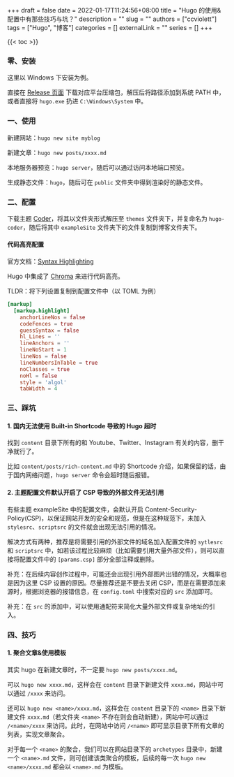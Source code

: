 +++ 
draft = false
date = 2022-01-17T11:24:56+08:00
title = "Hugo 的使用&配置中有那些技巧与坑？"
description = ""
slug = ""
authors = ["ccviolett"]
tags = ["Hugo", "博客"]
categories = []
externalLink = ""
series = []
+++

{{< toc >}}

### 零、安装

这里以 Windows 下安装为例。

直接在 [Release 页面](https://github.com/gohugoio/hugo/releases) 下载对应平台压缩包，解压后将路径添加到系统 PATH 中，或者直接将 `hugo.exe` 扔进 `C:\Windows\System` 中。

### 一、使用

新建网站：`hugo new site myblog`

新建文章：`hugo new posts/xxxx.md`

本地服务器预览：`hugo server`，随后可以通过访问本地端口预览。

生成静态文件：`hugo`，随后可在 `public` 文件夹中得到渲染好的静态文件。

### 二、配置

下载主题 [Coder](https://github.com/luizdepra/hugo-coder/releases)，将其以文件夹形式解压至 `themes` 文件夹下，并复命名为 `hugo-coder`，随后将其中 `exampleSite` 文件夹下的文件复制到博客文件夹下。

#### 代码高亮配置

官方文档：[Syntax Highlighting](https://gohugo.io/content-management/syntax-highlighting/)

Hugo 中集成了 [Chroma](https://github.com/alecthomas/chroma) 来进行代码高亮。

TLDR：将下列设置复制到配置文件中（以 TOML 为例）

```toml
[markup]
  [markup.highlight]
    anchorLineNos = false
    codeFences = true
    guessSyntax = false
    hl_Lines = ''
    lineAnchors = ''
    lineNoStart = 1
    lineNos = false
    lineNumbersInTable = true
    noClasses = true
    noHl = false
    style = 'algol'
    tabWidth = 4
```

### 三、踩坑

#### 1. 国内无法使用 Built-in Shortcode 导致的 Hugo 超时

找到 `content` 目录下所有的和 Youtube、Twitter、Instagram 有关的内容，删干净就行了。

比如 `content/posts/rich-content.md` 中的 Shortcode 介绍，如果保留的话，由于国内网络问题，`hugo server` 命令会超时随后报错。

#### 2. 主题配置文件默认开启了 CSP 导致的外部文件无法引用

有些主题 exampleSite 中的配置文件，会默认开启 Content-Security-Policy(CSP)，以保证网站开发的安全和规范，但是在这种规范下，未加入 `stylesrc`、`scriptsrc` 的文件就会出现无法引用的情况。

解决方式有两种，推荐是将需要引用的外部文件的域名加入配置文件的 `sytlesrc` 和 `scriptsrc` 中，如若该过程比较麻烦（比如需要引用大量外部文件），则可以直接将配置文件中的 `[params.csp]` 部分全部注释或删除。

补充：在后续内容创作过程中，可能还会出现引用外部图片出错的情况，大概率也是因为这里 CSP 设置的原因。尽量推荐还是不要去关闭 CSP，而是在需要添加来源时，根据浏览器的报错信息，在 `config.toml` 中搜索对应的 `src` 添加即可。

补充：在 `src` 的添加中，可以使用通配符来简化大量外部文件或复杂地址的引入。

### 四、技巧

#### 1. 聚合文章&使用模板

其实 hugo 在新建文章时，不一定要 `hugo new posts/xxxx.md`。

可以 `hugo new xxxx.md`，这样会在 `content` 目录下新建文件 `xxxx.md`，网站中可以通过 `/xxxx` 来访问。

还可以 `hugo new <name>/xxxx.md`，这样会在 `content` 目录下的 `<name>` 目录下新建文件 `xxxx.md`（若文件夹 `<name>` 不存在则会自动新建），网站中可以通过 `/<name>/xxxx` 来访问。此时，在网站中访问 `/<name>` 即可显示目录下所有文章的列表，实现文章聚合。

对于每一个 `<name>` 的聚合，我们可以在网站目录下的 `archetypes` 目录中，新建一个 `<name>.md` 文件，则可创建该类聚合的模板，后续的每一次 `hugo new <name>/xxxx.md` 都会以 `<name>.md` 为模板。